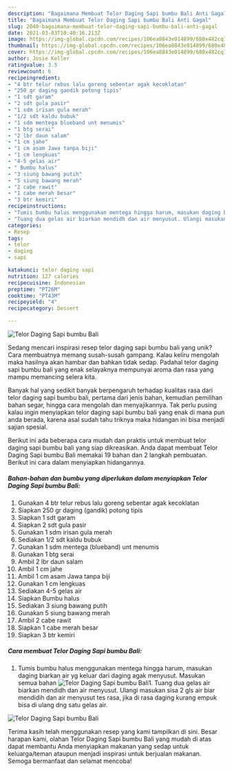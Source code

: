 ```yaml
---
description: "Bagaimana Membuat Telor Daging Sapi bumbu Bali Anti Gagal"
title: "Bagaimana Membuat Telor Daging Sapi bumbu Bali Anti Gagal"
slug: 2040-bagaimana-membuat-telor-daging-sapi-bumbu-bali-anti-gagal
date: 2021-03-03T10:40:16.213Z
image: https://img-global.cpcdn.com/recipes/106ea8843e014899/680x482cq70/telor-daging-sapi-bumbu-bali-foto-resep-utama.jpg
thumbnail: https://img-global.cpcdn.com/recipes/106ea8843e014899/680x482cq70/telor-daging-sapi-bumbu-bali-foto-resep-utama.jpg
cover: https://img-global.cpcdn.com/recipes/106ea8843e014899/680x482cq70/telor-daging-sapi-bumbu-bali-foto-resep-utama.jpg
author: Josie Keller
ratingvalue: 3.5
reviewcount: 6
recipeingredient:
- "4 btr telur rebus lalu goreng sebentar agak kecoklatan"
- "250 gr daging gandik potong tipis"
- "1 sdt garam"
- "2 sdt gula pasir"
- "1 sdm irisan gula merah"
- "1/2 sdt kaldu bubuk"
- "1 sdm mentega blueband unt menumis"
- "1 btg serai"
- "2 lbr daun salam"
- "1 cm jahe"
- "1 cm asam Jawa tanpa biji"
- "1 cm lengkuas"
- "4-5 gelas air"
- " Bumbu halus"
- "3 siung bawang putih"
- "5 siung bawang merah"
- "2 cabe rawit"
- "1 cabe merah besar"
- "3 btr kemiri"
recipeinstructions:
- "Tumis bumbu halus menggunakan mentega hingga harum, masukan daging biarkan air yg keluar dari daging agak menyusut. Masukan semua bahan"
- "Tuang dua gelas air biarkan mendidh dan air menyusut. Ulangi masukan sisa 2 gls air biar mendidih dan air menyusut tes rasa, jika di rasa daging kurang empuk bisa di ulang dng satu gelas air."
categories:
- Resep
tags:
- telor
- daging
- sapi

katakunci: telor daging sapi 
nutrition: 127 calories
recipecuisine: Indonesian
preptime: "PT26M"
cooktime: "PT43M"
recipeyield: "4"
recipecategory: Dessert

---
```



![Telor Daging Sapi bumbu Bali](https://img-global.cpcdn.com/recipes/106ea8843e014899/680x482cq70/telor-daging-sapi-bumbu-bali-foto-resep-utama.jpg)

Sedang mencari inspirasi resep telor daging sapi bumbu bali yang unik? Cara membuatnya memang susah-susah gampang. Kalau keliru mengolah maka hasilnya akan hambar dan bahkan tidak sedap. Padahal telor daging sapi bumbu bali yang enak selayaknya mempunyai aroma dan rasa yang mampu memancing selera kita.

Banyak hal yang sedikit banyak berpengaruh terhadap kualitas rasa dari telor daging sapi bumbu bali, pertama dari jenis bahan, kemudian pemilihan bahan segar, hingga cara mengolah dan menyajikannya. Tak perlu pusing kalau ingin menyiapkan telor daging sapi bumbu bali yang enak di mana pun anda berada, karena asal sudah tahu triknya maka hidangan ini bisa menjadi sajian spesial.




Berikut ini ada beberapa cara mudah dan praktis untuk membuat telor daging sapi bumbu bali yang siap dikreasikan. Anda dapat membuat Telor Daging Sapi bumbu Bali memakai 19 bahan dan 2 langkah pembuatan. Berikut ini cara dalam menyiapkan hidangannya.

<!--inarticleads1-->

##### Bahan-bahan dan bumbu yang diperlukan dalam menyiapkan Telor Daging Sapi bumbu Bali:

1. Gunakan 4 btr telur rebus lalu goreng sebentar agak kecoklatan
1. Siapkan 250 gr daging (gandik) potong tipis
1. Siapkan 1 sdt garam
1. Siapkan 2 sdt gula pasir
1. Gunakan 1 sdm irisan gula merah
1. Sediakan 1/2 sdt kaldu bubuk
1. Gunakan 1 sdm mentega (blueband) unt menumis
1. Gunakan 1 btg serai
1. Ambil 2 lbr daun salam
1. Ambil 1 cm jahe
1. Ambil 1 cm asam Jawa tanpa biji
1. Gunakan 1 cm lengkuas
1. Sediakan 4-5 gelas air
1. Siapkan  Bumbu halus
1. Sediakan 3 siung bawang putih
1. Gunakan 5 siung bawang merah
1. Ambil 2 cabe rawit
1. Siapkan 1 cabe merah besar
1. Siapkan 3 btr kemiri




<!--inarticleads2-->

##### Cara membuat Telor Daging Sapi bumbu Bali:

1. Tumis bumbu halus menggunakan mentega hingga harum, masukan daging biarkan air yg keluar dari daging agak menyusut. Masukan semua bahan
<img src="//assets-global.cpcdn.com/assets/icons/button_play-2c75c40dde080a61004c1f40b05d8f140eaff45d7e9e6481dc71c63d2e7c4909.png" alt="Telor Daging Sapi bumbu Bali">1. Tuang dua gelas air biarkan mendidh dan air menyusut. Ulangi masukan sisa 2 gls air biar mendidih dan air menyusut tes rasa, jika di rasa daging kurang empuk bisa di ulang dng satu gelas air.
<img src="//assets-global.cpcdn.com/assets/icons/button_play-2c75c40dde080a61004c1f40b05d8f140eaff45d7e9e6481dc71c63d2e7c4909.png" alt="Telor Daging Sapi bumbu Bali">



Terima kasih telah menggunakan resep yang kami tampilkan di sini. Besar harapan kami, olahan Telor Daging Sapi bumbu Bali yang mudah di atas dapat membantu Anda menyiapkan makanan yang sedap untuk keluarga/teman ataupun menjadi inspirasi untuk berjualan makanan. Semoga bermanfaat dan selamat mencoba!
